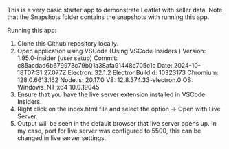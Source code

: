 This is a very basic starter app to demonstrate Leaflet with seller data.
Note that the Snapshots folder contains the snapshots with running this app.

Running this app:
1) Clone this Github repository locally.
2) Open application using VSCode (Using VSCode Insiders )
        Version: 1.95.0-insider (user setup)
        Commit: c85acdad6b679973c79b01a38afa91448c705c1c
        Date: 2024-10-18T07:31:27.077Z
        Electron: 32.1.2
        ElectronBuildId: 10323173
        Chromium: 128.0.6613.162
        Node.js: 20.17.0
        V8: 12.8.374.33-electron.0
        OS: Windows_NT x64 10.0.19045
3) Ensure that you have the live server extension installed in VSCode Insiders.
4) Right click on the index.html file and select the option -> Open with Live Server.
5) Output will be seen in the default browser that live server opens up. In my case, port for live server was configured to 5500, this can be changed in live server settings.
